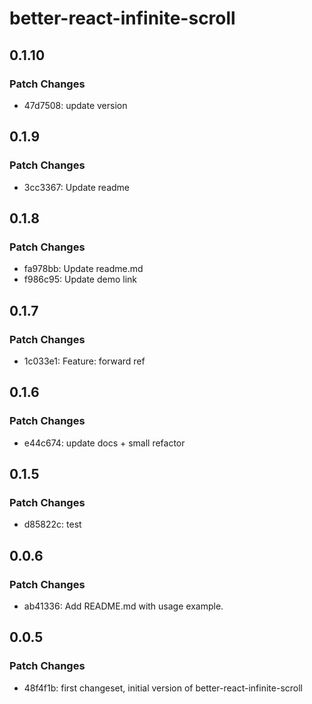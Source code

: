 # better-react-infinite-scroll

## 0.1.10

### Patch Changes

- 47d7508: update version

## 0.1.9

### Patch Changes

- 3cc3367: Update readme

## 0.1.8

### Patch Changes

- fa978bb: Update readme.md
- f986c95: Update demo link

## 0.1.7

### Patch Changes

- 1c033e1: Feature: forward ref

## 0.1.6

### Patch Changes

- e44c674: update docs + small refactor

## 0.1.5

### Patch Changes

- d85822c: test

## 0.0.6

### Patch Changes

- ab41336: Add README.md with usage example.

## 0.0.5

### Patch Changes

- 48f4f1b: first changeset, initial version of better-react-infinite-scroll
